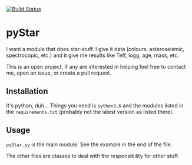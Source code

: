 [![Build Status](https://travis-ci.org/DanielAndreasen/pyStar.svg?branch=master)](https://travis-ci.org/DanielAndreasen/pyStar)

# pyStar

I want a module that does star-stuff. I give it data (colours, asteroseismic,
spectrocopic, etc.) and it give me results like Teff, logg, age, mass, etc.

This is an open project. If any are interested in helping feel free to contact me,
open an issue, or create a pull request.

## Installation
It's python, duh... Things you need is `python3.6` and the modules listed in the
`requirements.txt` (probably not the latest version as listed there).


## Usage
`pyStar.py` is the main module. See the example in the end of the file.

The other files are classes to deal with the responsibility for other stuff.
